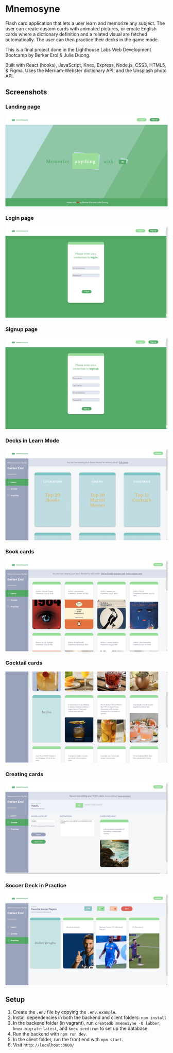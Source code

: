 # Mnemosyne
Flash card application that lets a user learn and memorize any subject. The user can create custom cards with animated pictures, or create English cards where a dictionary definition and a related visual are fetched automatically. The user can then practice their decks in the game mode.

This is a final project done in the Lighthouse Labs Web Development Bootcamp by Berker Erol & Julie Duong.

Built with React (hooks), JavaScript, Knex, Express, Node.js, CSS3, HTML5, & Figma. Uses the Merriam-Webster dictionary API, and the Unsplash photo API.

## Screenshots

### Landing page
!["Landing page"](docs/screenshots/landing.png)

### Login page
!["Login page"](docs/screenshots/login.png)

### Signup page
!["Signup page"](docs/screenshots/signup.png)

### Decks in Learn Mode
!["Learn page"](docs/screenshots/learn.png)

### Book cards
!["Books deck"](docs/screenshots/books.png)

### Cocktail cards
!["Cocktails deck"](docs/screenshots/cocktails.png)

### Creating cards
!["Card creation"](docs/screenshots/word.png)

### Soccer Deck in Practice
!["Soccer practice game"](docs/screenshots/soccer-practice.png)

## Setup
1. Create the `.env` file by copying the `.env.example`.
2. Install dependencies in both the backend and client folders: `npm install`
3. In the backend folder (in vagrant), run `createdb mnemosyne -O labber`, `knex migrate:latest`, and `knex seed:run` to set up the database.
4. Run the backend with `npm run dev`.
5. In the client folder, run the front end with `npm start`.
6. Visit `http://localhost:3000/`
